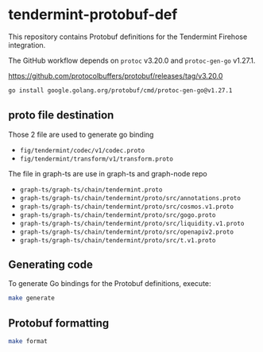 # tendermint-protobuf-def

This repository contains Protobuf definitions for the Tendermint Firehose integration.

The GitHub workflow depends on `protoc` v3.20.0 and `protoc-gen-go` v1.27.1.

https://github.com/protocolbuffers/protobuf/releases/tag/v3.20.0

```bash
go install google.golang.org/protobuf/cmd/protoc-gen-go@v1.27.1
```
## proto file destination

Those 2 file are used to generate go binding
- `fig/tendermint/codec/v1/codec.proto`
- `fig/tendermint/transform/v1/transform.proto`

The file in graph-ts are use in graph-ts and graph-node repo
- `graph-ts/graph-ts/chain/tendermint.proto`
- `graph-ts/graph-ts/chain/tendermint/proto/src/annotations.proto`
- `graph-ts/graph-ts/chain/tendermint/proto/src/cosmos.v1.proto`
- `graph-ts/graph-ts/chain/tendermint/proto/src/gogo.proto`
- `graph-ts/graph-ts/chain/tendermint/proto/src/liquidity.v1.proto`
- `graph-ts/graph-ts/chain/tendermint/proto/src/openapiv2.proto`
- `graph-ts/graph-ts/chain/tendermint/proto/src/t.v1.proto`

## Generating code

To generate Go bindings for the Protobuf definitions, execute:

```bash
make generate
```

## Protobuf formatting

```bash
make format
```

